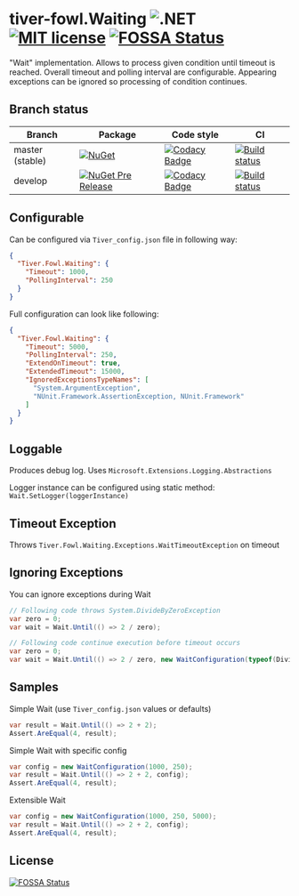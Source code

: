 # tiver-fowl.Waiting  ![.NET](https://img.shields.io/badge/.NET-5-blue) [![MIT license](https://img.shields.io/badge/license-MIT-blue.svg)](https://raw.githubusercontent.com/MrHant/tiver-fowl/master/LICENSE) [![FOSSA Status](https://app.fossa.io/api/projects/git%2Bgithub.com%2FMrHant%2Ftiver-fowl.Waiting.svg?type=shield)](https://app.fossa.io/projects/git%2Bgithub.com%2FMrHant%2Ftiver-fowl.Waiting?ref=badge_shield)


"Wait" implementation.
Allows to process given condition until timeout is reached.
Overall timeout and polling interval are configurable.
Appearing exceptions can be ignored so processing of condition continues.

## Branch status

| Branch | Package | Code style | CI  |
| ------ | ------- | ---------- | --- |
| master (stable) | [![NuGet](https://img.shields.io/nuget/v/Tiver.Fowl.Waiting.svg)](https://www.nuget.org/packages/Tiver.Fowl.Waiting/) | [![Codacy Badge](https://api.codacy.com/project/badge/Grade/d62b7b7abc9d4aa9b5f3304b9e0f6af4?branch=master)](https://www.codacy.com/app/mr.hant/tiver-fowl.Waiting?utm_source=github.com&amp;utm_medium=referral&amp;utm_content=MrHant/tiver-fowl.Waiting&amp;utm_campaign=Badge_Grade) | [![Build status](https://ci.appveyor.com/api/projects/status/eem0vm70l9o185qv/branch/master?svg=true)](https://ci.appveyor.com/project/MrHant/tiver-fowl-waiting/branch/master) |
| develop | [![NuGet Pre Release](https://img.shields.io/nuget/vpre/Tiver.Fowl.Waiting.svg)](https://www.nuget.org/packages/Tiver.Fowl.Waiting) | [![Codacy Badge](https://api.codacy.com/project/badge/Grade/d62b7b7abc9d4aa9b5f3304b9e0f6af4?branch=develop)](https://www.codacy.com/app/mr.hant/tiver-fowl.Waiting?utm_source=github.com&amp;utm_medium=referral&amp;utm_content=MrHant/tiver-fowl.Waiting&amp;utm_campaign=Badge_Grade) | [![Build status](https://ci.appveyor.com/api/projects/status/eem0vm70l9o185qv/branch/develop?svg=true)](https://ci.appveyor.com/project/MrHant/tiver-fowl-waiting/branch/develop) |

## Configurable

Can be configured via `Tiver_config.json` file in following way:

```json
{
  "Tiver.Fowl.Waiting": {
    "Timeout": 1000,
    "PollingInterval": 250
  }
}
```


Full configuration can look like following:

```json
{
  "Tiver.Fowl.Waiting": {
    "Timeout": 5000,
    "PollingInterval": 250,
    "ExtendOnTimeout": true,
    "ExtendedTimeout": 15000,
    "IgnoredExceptionsTypeNames": [
      "System.ArgumentException",
      "NUnit.Framework.AssertionException, NUnit.Framework"
    ]
  }
}
```

## Loggable

Produces debug log. Uses `Microsoft.Extensions.Logging.Abstractions`

Logger instance can be configured using static method: `Wait.SetLogger(loggerInstance)`

## Timeout Exception

Throws `Tiver.Fowl.Waiting.Exceptions.WaitTimeoutException` on timeout

## Ignoring  Exceptions

You can ignore exceptions during Wait

```c#
// Following code throws System.DivideByZeroException
var zero = 0;
var wait = Wait.Until(() => 2 / zero);

// Following code continue execution before timeout occurs
var zero = 0;
var wait = Wait.Until(() => 2 / zero, new WaitConfiguration(typeof(DivideByZeroException)));
```

## Samples

Simple Wait (use `Tiver_config.json` values or defaults)

```c#
var result = Wait.Until(() => 2 + 2);
Assert.AreEqual(4, result);
```

Simple Wait with specific config

```c#
var config = new WaitConfiguration(1000, 250);
var result = Wait.Until(() => 2 + 2, config);
Assert.AreEqual(4, result);
```

Extensible Wait

```c#
var config = new WaitConfiguration(1000, 250, 5000);
var result = Wait.Until(() => 2 + 2, config);
Assert.AreEqual(4, result);
```


## License
[![FOSSA Status](https://app.fossa.io/api/projects/git%2Bgithub.com%2FMrHant%2Ftiver-fowl.Waiting.svg?type=large)](https://app.fossa.io/projects/git%2Bgithub.com%2FMrHant%2Ftiver-fowl.Waiting?ref=badge_large)